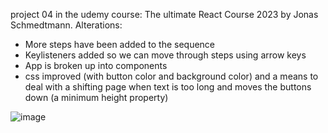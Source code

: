 project 04 in the udemy course: The ultimate React Course 2023 by Jonas Schmedtmann.
Alterations:
* More steps have been added to the sequence
* Keylisteners added so we can move through steps using arrow keys
* App is broken up into components
* css improved (with button color and background color) and a means to deal with a shifting page when text is too long and moves the buttons down (a minimum height property)

![image](https://github.com/harleigh/react-udemyTURC23-stepMessenger/assets/4912070/996fecf3-37bb-42a7-843d-c4910d2009b5)
